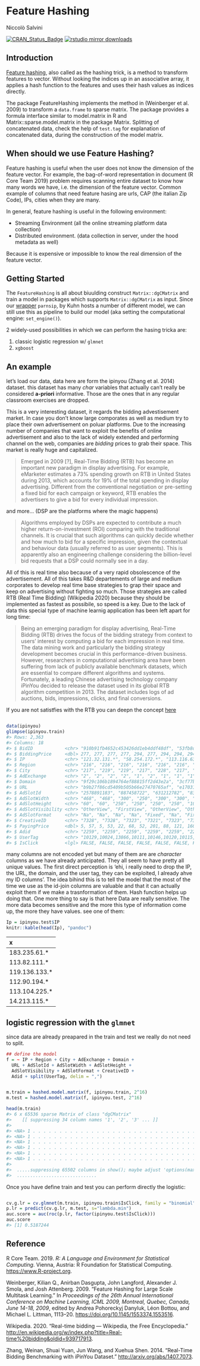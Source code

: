 Feature Hashing
================
Niccolò Salvini

[![CRAN\_Status\_Badge](https://www.r-pkg.org/badges/version/FeatureHashing)](https://cran.r-project.org/package=FeatureHashing/)
[![rstudio mirror
downloads](https://cranlogs.r-pkg.org/badges/FeatureHashing)](https://github.com/metacran/cranlogs.app)

## Introduction

[Feature hashing](https://en.wikipedia.org/wiki/Feature_hashing), also
called as the hashing trick, is a method to transform features to
vector. Without looking the indices up in an associative array, it
applies a hash function to the features and uses their hash values as
indices directly.

The package FeatureHashing implements the method in (Weinberger et al.
2009) to transform a `data.frame` to sparse matrix. The package provides
a formula interface similar to model.matrix in R and
Matrix::sparse.model.matrix in the package Matrix. Splitting of
concatenated data, check the help of `test.tag` for explanation of
concatenated data, during the construction of the model matrix.

## When should we use Feature Hashing?

Feature hashing is useful when the user does not know the dimension of
the feature vector. For example, the bag-of-word representation in
document (R Core Team 2019) problem requires scanning entire dataset to
know how many words we have, i.e. the dimension of the feature vector.
Common example of columns that need feature hasing are urls, CAP (the
italian Zip Code), IPs, cities when they are many.

In general, feature hashing is useful in the following environment:

  - Streaming Environment (all the online streaming platform data
    collection)
  - Distributed environment. (data collection in server, under the hood
    metadata as well)

Because it is expensive or impossible to know the real dimension of the
feature vector.

## Getting Started

The `FeatureHashing` is all about biuulding construct
`Matrix::dgCMatrix` and train a model in packages which supports
`Matrix::dgCMatrix` as input. Since our
[wrapper](https://tidymodels.github.io/parsnip/articles/articles/Models.html)
`parnsip`, by Kuhn hosts a number of different model, we can still use
this as pipeline to build our model (aka setting the computational
engine: `set_engine()`).

2 widely-used possibilities in which we can perform the hasing tricka
are:

1.  classic logistic regression w/ `glmnet`
2.  `xgboost`

## An example

let’s load our data, data here are form the ipinyou (Zhang et al. 2014)
dataset. this dataset has many *char* variables that actually can’t
really be considered **a-priori** informative. Those are the ones that
in any regular classroom exercises are dropped.

This is a very interesting dataset, it regards the bidding advestisement
market. In case you don’t know large comporates as well as medium try to
place their own advertisement on poluar platforms. Due to the increasing
number of companies that want to exploit the benefits of online
advertisement and also to the lack of widely extended and performing
channel on the web, companies are *bidding* prices to grab their space.
This market is really huge and capitalized.

> Emerged in 2009 \[?\], Real-Time Bidding (RTB) has become an important
> new paradigm in display advertising. For example, eMarketer estimates
> a 73% spending growth on RTB in United States during 2013, which
> accounts for 19% of the total spending in display advertising.
> Different from the conventional negotiation or pre-setting a fixed bid
> for each campaign or keyword, RTB enables the advertisers to give a
> bid for every individual impression.

and more… (DSP are the platforms where the magic happens)

> Algorithms employed by DSPs are expected to contribute a much higher
> return-on-investment (ROI) comparing with the traditional channels. It
> is crucial that such algorithms can quickly decide whether and how
> much to bid for a specific impression, given the contextual and
> behaviour data (usually referred to as user segments). This is
> apparently also an engineering challenge considering the billion-level
> bid requests that a DSP could normally see in a day.

All of this is real time also because of a very rapid obsolescence of
the advertisement. All of this takes R\&D departements of large and
medium corporates to develop real time base strategies to grap their
space and keep on advertising without fighting so much. Those strategies
are called RTB (Real Time Bidding) (Wikipedia 2020) because they should
be implemented as fastest as possibile, so speed is a key. Due to the
lack of data this special type of machine learnig application has been
left apart for long time:

> Being an emerging paradigm for display advertising, Real-Time Bidding
> (RTB) drives the focus of the bidding strategy from context to users’
> interest by computing a bid for each impression in real time. The data
> mining work and particularly the bidding strategy development becomes
> crucial in this performance-driven business. However, researchers in
> computational advertising area have been suffering from lack of
> publicly available benchmark datasets, which are essential to compare
> different algorithms and systems. Fortunately, a leading Chinese
> advertising technology company iPinYou decided to release the dataset
> used in its global RTB algorithm competition in 2013. The dataset
> includes logs of ad auctions, bids, impressions, clicks, and final
> conversions.

If you are not satistfies with the RTB you can deepn the concept
[here](https://www.groundai.com/project/real-time-bidding-benchmarking-with-ipinyou-dataset/3)

``` r

data(ipinyou)
glimpse(ipinyou.train)
#> Rows: 2,363
#> Columns: 18
#> $ BidID            <chr> "910b91fb4652c453426dd1eb4ddf48df", "53fb8d7cc385f...
#> $ BiddingPrice     <dbl> 277, 277, 277, 277, 294, 277, 294, 294, 294, 294, ...
#> $ IP               <chr> "121.32.131.*", "58.254.172.*", "113.116.63.*", "1...
#> $ Region           <chr> "216", "216", "216", "216", "216", "216", "216", "...
#> $ City             <chr> "217", "219", "219", "217", "228", "217", "217", "...
#> $ AdExchange       <chr> "2", "2", "2", "2", "1", "2", "1", "1", "1", "1", ...
#> $ Domain           <chr> "9f29c106b1894764ef88815ff2d43e2a", "3cf77b0372208...
#> $ URL              <chr> "b9b27f86cd5409b505b66e27470765af", "e17031b01be76...
#> $ AdSlotId         <chr> "2578891183", "887458722", "631212782", "830703526...
#> $ AdSlotWidth      <chr> "468", "468", "300", "250", "300", "300", "300", "...
#> $ AdSlotHeight     <chr> "60", "60", "250", "250", "250", "250", "100", "25...
#> $ AdSlotVisibility <chr> "OtherView", "FirstView", "OtherView", "OtherView"...
#> $ AdSlotFormat     <chr> "Na", "Na", "Na", "Na", "Fixed", "Na", "Fixed", "F...
#> $ CreativeID       <chr> "7328", "7328", "7323", "7321", "7323", "7323", "7...
#> $ PayingPrice      <dbl> 5, 57, 5, 53, 22, 68, 52, 201, 88, 121, 160, 5, 9,...
#> $ Adid             <chr> "2259", "2259", "2259", "2259", "2259", "2259", "2...
#> $ UserTag          <chr> "10129,10024,13866,10111,10146,10120,10115,10063",...
#> $ IsClick          <lgl> FALSE, FALSE, FALSE, FALSE, FALSE, FALSE, FALSE, F...
```

many columns are not encoded yet but many of them are are *character*
columns as we have already anticipated. They all seem to have pretty all
unique values. The first direct perception is ‘ehi, i really need to
drop the IP, the URL, the domain, and the user tag, they can be
exploited, I already ahve my ID columns’. The idea bihind this is to
tell the model that the most of the time we use as the id-join columns
are valuable and that it can actually exploit them if we make a
trasnformation of them. Hash function helps up doing that. One more
thing to say is that here Data are really sensitive. The more data
becomes sensitive and the more this type of information come up, the
more they have values. see one of them:

``` r
Ip = ipinyou.test$IP
knitr::kable(head(Ip), "pandoc")
```

| x              |
| :------------- |
| 183.235.61.\*  |
| 113.82.111.\*  |
| 119.136.133.\* |
| 112.90.194.\*  |
| 113.104.225.\* |
| 14.213.115.\*  |

## logistic regression with the `glmnet`

since data are already preapared in the train and test we really do not
need to split.

``` r
## define the model
f = ~ IP + Region + City + AdExchange + Domain +
  URL + AdSlotId + AdSlotWidth + AdSlotHeight +
  AdSlotVisibility + AdSlotFormat + CreativeID +
  Adid + split(UserTag, delim = ",")


m.train = hashed.model.matrix(f, ipinyou.train, 2^16)
m.test = hashed.model.matrix(f, ipinyou.test, 2^16)
```

``` r
head(m.train)
#> 6 x 65536 sparse Matrix of class "dgCMatrix"
#>    [[ suppressing 34 column names '1', '2', '3' ... ]]
#>                                                                                
#> <NA> 1 . . . . . . . . . . . . . . . . . . . . . . . . . . . . . . . . . ......
#> <NA> 1 . . . . . . . . . . . . . . . . . . . . . . . . . . . . . . . . . ......
#> <NA> 1 . . . . . . . . . . . . . . . . . . . . . . . . . . . . . . . . . ......
#> <NA> 1 . . . . . . . . . . . . . . . . . . . . . . . . . . . . . . . . . ......
#> <NA> 1 . . . . . . . . . . . . . . . . . . . . . . . . . . . . . . . . . ......
#> <NA> 1 . . . . . . . . . . . . . . . . . . . . . . . . . . . . . . . . . ......
#> 
#>  .....suppressing 65502 columns in show(); maybe adjust 'options(max.print= *, width = *)'
#>  ..............................
```

Once you have define train and test you can perform directly the
logistic:

``` r

cv.g.lr = cv.glmnet(m.train, ipinyou.train$IsClick, family = "binomial")
p.lr = predict(cv.g.lr, m.test, s="lambda.min")
auc.score = auc(roc(p.lr, factor(ipinyou.test$IsClick)))
auc.score
#> [1] 0.5187244
```

## Reference

<div id="refs" class="references">

<div id="ref-R-base">

R Core Team. 2019. *R: A Language and Environment for Statistical
Computing*. Vienna, Austria: R Foundation for Statistical Computing.
<https://www.R-project.org>.

</div>

<div id="ref-DBLP:conf/icml/WeinbergerDLSA09">

Weinberger, Kilian Q., Anirban Dasgupta, John Langford, Alexander J.
Smola, and Josh Attenberg. 2009. “Feature Hashing for Large Scale
Multitask Learning.” In *Proceedings of the 26th Annual International
Conference on Machine Learning, ICML 2009, Montreal, Quebec, Canada,
June 14-18, 2009*, edited by Andrea Pohoreckyj Danyluk, Léon Bottou, and
Michael L. Littman, 1113–20. <https://doi.org/10.1145/1553374.1553516>.

</div>

<div id="ref-wiki:Real-time_bidding">

Wikipedia. 2020. “Real-time bidding — Wikipedia, the Free Encyclopedia.”
<http://en.wikipedia.org/w/index.php?title=Real-time%20bidding&oldid=939717913>.

</div>

<div id="ref-zhang2014realtime">

Zhang, Weinan, Shuai Yuan, Jun Wang, and Xuehua Shen. 2014. “Real-Time
Bidding Benchmarking with iPinYou Dataset.”
<http://arxiv.org/abs/1407.7073>.

</div>

</div>
